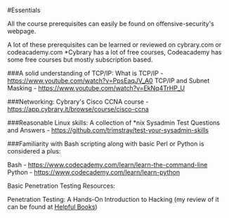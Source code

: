 #Essentials

All the course prerequisites can easily be found on offensive-security's webpage.

A lot of these prerequisites can be learned or reviewed on cybrary.com or codeacademy.com
  *Cybrary has a lot of free courses, Codeacademy has some free courses but mostly subscription based.

###A solid understanding of TCP/IP:
What is TCP/IP - https://www.youtube.com/watch?v=PpsEaqJV_A0
TCP/IP and Subnet Masking - https://www.youtube.com/watch?v=EkNq4TrHP_U

###Networking: 
Cybrary's Cisco CCNA course - https://app.cybrary.it/browse/course/cisco-ccna

###Reasonable Linux skills:
A collection of *nix Sysadmin Test Questions and Answers - https://github.com/trimstray/test-your-sysadmin-skills

###Familiarity with Bash scripting along with basic Perl or Python is considered a plus:

Bash - https://www.codecademy.com/learn/learn-the-command-line
Python - https://www.codecademy.com/learn/learn-python

Basic Penetration Testing Resources:

Penetration Testing: A Hands-On Introduction to Hacking (my review of it can be found at [Helpful Books](https://github.com/lifesfun101/Offensive-Security/blob/master/Helpful%20Material/Helpful%20Books.md))
